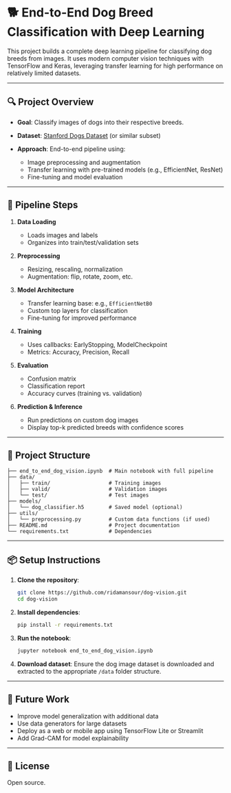 # 🐕 End-to-End Dog Breed Classification with Deep Learning

This project builds a complete deep learning pipeline for classifying dog breeds from images. It uses modern computer vision techniques with TensorFlow and Keras, leveraging transfer learning for high performance on relatively limited datasets.

---

## 🔍 Project Overview

* **Goal**: Classify images of dogs into their respective breeds.
* **Dataset**: [Stanford Dogs Dataset](http://vision.stanford.edu/aditya86/ImageNetDogs/) (or similar subset)
* **Approach**: End-to-end pipeline using:

  * Image preprocessing and augmentation
  * Transfer learning with pre-trained models (e.g., EfficientNet, ResNet)
  * Fine-tuning and model evaluation

---

## 🧱 Pipeline Steps

1. **Data Loading**

   * Loads images and labels
   * Organizes into train/test/validation sets

2. **Preprocessing**

   * Resizing, rescaling, normalization
   * Augmentation: flip, rotate, zoom, etc.

3. **Model Architecture**

   * Transfer learning base: e.g., `EfficientNetB0`
   * Custom top layers for classification
   * Fine-tuning for improved performance

4. **Training**

   * Uses callbacks: EarlyStopping, ModelCheckpoint
   * Metrics: Accuracy, Precision, Recall

5. **Evaluation**

   * Confusion matrix
   * Classification report
   * Accuracy curves (training vs. validation)

6. **Prediction & Inference**

   * Run predictions on custom dog images
   * Display top-k predicted breeds with confidence scores

---

## 📁 Project Structure

```
├── end_to_end_dog_vision.ipynb  # Main notebook with full pipeline
├── data/
│   ├── train/                   # Training images
│   ├── valid/                   # Validation images
│   └── test/                    # Test images
├── models/
│   └── dog_classifier.h5        # Saved model (optional)
├── utils/
│   └── preprocessing.py         # Custom data functions (if used)
├── README.md                    # Project documentation
└── requirements.txt             # Dependencies
```

---

## 📦 Setup Instructions

1. **Clone the repository**:

   ```bash
   git clone https://github.com/ridamansour/dog-vision.git
   cd dog-vision
   ```

2. **Install dependencies**:

   ```bash
   pip install -r requirements.txt
   ```

3. **Run the notebook**:

   ```bash
   jupyter notebook end_to_end_dog_vision.ipynb
   ```

4. **Download dataset**:
   Ensure the dog image dataset is downloaded and extracted to the appropriate `/data` folder structure.
   
---

## 🔮 Future Work

* Improve model generalization with additional data
* Use data generators for large datasets
* Deploy as a web or mobile app using TensorFlow Lite or Streamlit
* Add Grad-CAM for model explainability

---

## 📝 License

Open source.
